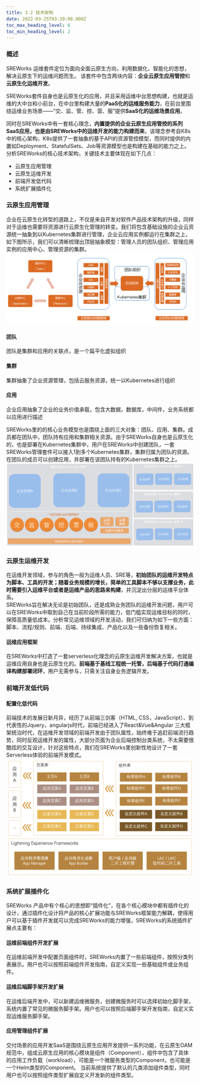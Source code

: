 ```yaml
---
title: 3.2 技术架构
date: 2022-03-25T03:39:08.000Z
toc_max_heading_level: 6
toc_min_heading_level: 2
---
```


<a name="Sjth9"></a>

### 概述
SREWorks 运维套件定位为面向全面云原生方向，利用数据化、智能化的思想，解决云原生下的运维问题而生。 该套件中包含两块内容：**企业云原生应用管控**和**云原生化运维开发**。 

SREWorks套件自身也是云原生化的应用，并且采用运维中台思想构建，也就是运维的大中台和小前台，在中台里构建大量的**PaaS化的运维服务能力**，在前台里围绕运维业务场景——“交、监、管、控、营、服”提供**SaaS化的运维场景应用**。

同时在SREWorks中有一套核心理念，**内置提供的企业云原生应用管控的系列SaaS应用，也是由SREWorks中的运维开发的能力构建而来**，该理念参考自K8s中的核心架构，K8s提供了一套抽象的基于API的资源管控模型，而同时提供的内置如Deployment、StatefulSets、Job等资源模型也是构建在基础的能力之上。分析SREWorks的核心技术架构，关键技术主要体现在如下几点：

- 云原生应用管理
- 云原生运维开发
- 前端开发低代码
- 系统扩展插件化

<a name="ULhwd"></a>

### 云原生应用管理
企业在云原生化转型的道路上，不仅是来自开发对软件产品技术架构的升级，同样对于运维也需要将资源进行云原生化管理的转变。我们将包含基础设施的企业云资源统一抽象到以Kubernetes集群进行管理，企业云应用实例都运行在集群之上，如下图所示，我们可以清晰梳理出顶层抽象模型：管理人员的团队组织、管理应用实例的应用中心、管理资源的集群。<br />![image.png](./pictures/1648179548966-21f6851d-211c-4523-9939-86645e71141b.png)
<a name="XW0zo"></a>

#### 团队
团队是集群和应用的关联点，是一个扁平化虚拟组织
<a name="k8Kla"></a>

#### 集群
集群抽象了企业资源管理，包括云服务资源，统一以Kubernetes进行组织
<a name="Ya7Qj"></a>

#### 应用
企业应用抽象了企业的业务价值承载，包含大数据，数据库，中间件，业务系统都以应用进行描述

SREWorks里的的核心业务模型也是围绕上面的三大对象：团队、应用、集群。成员都在团队中，团队持有应用和集群相关资源。由于SREWorks自身也是云原生化的，也是部署在Kubernetes集群中，用户在SREWorks中创建团队，一套SREWorks管理套件可以接入1到多个Kubernetes集群，集群归属为团队的资源。在团队的成员可以创建应用，并部署在该团队持有的Kubernetes集群之上。<br />![image.png](./pictures/1648179549131-763576d6-7b64-4ee8-835b-09e8edfe62d5.png)

<a name="F9Geg"></a>

### 云原生运维开发
在运维开发领域，参与的角色一般为运维人员、SRE等，**初始团队的运维开发特点为脚本、工具的开发；随着业务规模的增长，简单的工具脚本不够以支撑业务，此时需要引入运维平台或者是运维产品的思路来构建**，并沉淀出分层的运维平台体系。<br />SREWorks旨在解决无论是初始团队，还是成熟业务团队的运维开发问题，用户可以在SREWorks中取到自己在当前阶段所需的能力，低门槛实现运维目标的同时，保障高质量低成本。分析常见运维领域的开发活动，我们可归纳为如下一些方面：脚本、流程/规则、前端、后端、持续集成、产品化以及一些备份恢复相关。

<a name="K26NC"></a>

#### 运维应用框架
在SREWorks中打造了一套serverless化理念的云原生运维开发解决方案，也就是运维应用自身也是云原生化的。**前端基于基线工程统一托管，后端基于代码打通编译构建部署闭环**，用户无需参与，只需关注自身业务逻辑开发。

<a name="c16om"></a>

### 前端开发低代码

<a name="pMEc7"></a>

#### 配置化低代码
前端技术的发展日新月异，经历了从前端三剑客（HTML, CSS，JavaScript）、到代表性的Jquery，angularjs时代，前端已经进入了React&Vue&Angular 三大框架统治时代，在运维开发领域的前端开发由于团队属性，始终难于追赶前端流行趋势，同时反观运维开发的属性，大部分页面为企业后端控制台类系统，不太需要很酷炫的交互设计，针对这些特点，我们在SREWorks里创新性地设计了一套Serverless体验的前端开发模式。<br />![image.png](./pictures/1648179549337-945b6ba4-147e-4382-acee-a565a793791a.png)

<a name="IoEtY"></a>

### 系统扩展插件化
SREWorks 产品中有个核心的思想即“插件化”，在各个核心模块中都有插件化的设计，通过插件化设计将产品的核心扩展功能与SREWorks框架能力解耦，使得用户可以基于插件开发就可以完成SREWorks的能力增强，SREWorks的系统插件扩展点主要有：

<a name="mNpsn"></a>

#### 运维前端组件开发扩展
在运维前端开发中配置页面组件时，SREWorks内置了一些前端组件，按照分类列表展示。用户也可以按照前端组件开发指南，自定义实现一些基础组件或业务组件。

<a name="ZHKVC"></a>

#### 运维后端脚手架开发扩展
在运维后端开发中，可以新建运维微服务，创建微服务时可以选择初始化脚手架，系统内置了常见的微服务脚手架。用户也可以按照后端脚手架开发指南，自定义实现运维服务脚手架。

<a name="gKxD1"></a>

#### 应用管理组件扩展
交付场景的应用开发SaaS是围绕云原生应用开发提供一系列功能，在云原生OAM规范中，组成云原生应用的核心模块是组件（Component），组件中包含了具体的应用工作负载（workload），可能是一个微服务类型的Component，也可能是一个Helm类型的Component。 当前系统提供了默认的几类添加组件类型，同时用户也可以按照组件类型扩展自定义开发新的组件类型。
<a name="du3kH"></a>

#### 

